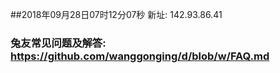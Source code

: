 ##2018年09月28日07时12分07秒 新址: 142.93.86.41
### 兔友常见问题及解答: https://github.com/wanggonging/d/blob/w/FAQ.md
